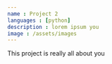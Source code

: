 ```yaml
---
name : Project 2
languages : [python]
description : lorem ipsum you
image : /assets/images
---
```

This project is really all about you